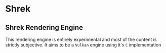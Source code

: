 # Shrek
## Shrek Rendering Engine
This rendering engine is entirely experimental and most of the content is strictly subjective.
It aims to be a `Vulkan` engine using it's `C` implementation

